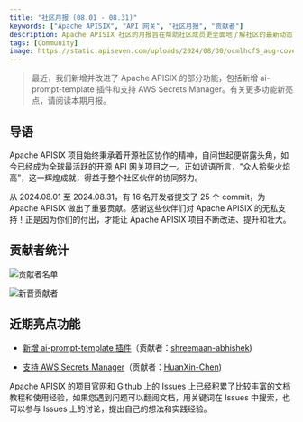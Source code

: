 ```yaml
---
title: "社区月报 (08.01 - 08.31)"
keywords: ["Apache APISIX", "API 网关", "社区月报", "贡献者"]
description: Apache APISIX 社区的月报旨在帮助社区成员更全面地了解社区的最新动态，方便大家参与到 Apache APISIX 社区中来。
tags: [Community]
image: https://static.apiseven.com/uploads/2024/08/30/ocmlhcfS_aug-cover-cn.png
---
```


> 最近，我们新增并改进了 Apache APISIX 的部分功能，包括新增 ai-prompt-template 插件和支持 AWS Secrets Manager。有关更多功能新亮点，请阅读本期月报。

<!--truncate-->

## 导语

Apache APISIX 项目始终秉承着开源社区协作的精神，自问世起便崭露头角，如今已经成为全球最活跃的开源 API 网关项目之一。正如谚语所言，“众人拾柴火焰高”，这一辉煌成就，得益于整个社区伙伴的协同努力。

从 2024.08.01 至 2024.08.31，有 16 名开发者提交了 25 个 commit，为 Apache APISIX 做出了重要贡献。感谢这些伙伴们对 Apache APISIX 的无私支持！正是因为你们的付出，才能让 Apache APISIX 项目不断改进、提升和壮大。

## 贡献者统计

![贡献者名单](https://static.apiseven.com/uploads/2024/08/30/rjB3aezA_aug-cntributors.png)

![新晋贡献者](https://static.apiseven.com/uploads/2024/08/30/CxoRAI3y_aug-new-contributors.png)

## 近期亮点功能

- [新增 ai-prompt-template 插件](https://github.com/apache/apisix/pull/11517)（贡献者：[shreemaan-abhishek](https://github.com/shreemaan-abhishek))

- [支持 AWS Secrets Manager](https://github.com/apache/apisix/pull/11417)（贡献者：[HuanXin-Chen](https://github.com/HuanXin-Chen))

Apache APISIX 的项目[官网](https://apisix.apache.org/zh/)和 Github 上的 [Issues](https://github.com/apache/apisix/issues) 上已经积累了比较丰富的文档教程和使用经验，如果您遇到问题可以翻阅文档，用关键词在 Issues 中搜索，也可以参与 Issues 上的讨论，提出自己的想法和实践经验。
